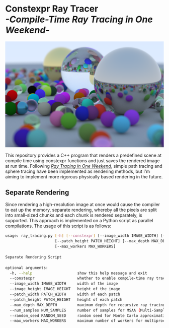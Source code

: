 # Constexpr Ray Tracer <br> *-Compile-Time Ray Tracing in One Weekend-*

![image](outputs/image.png)

This repository provides a C++ program that renders a predefined scene at compile time using constexpr functions and just saves the rendered image at run time. Following [*Ray Tracing in One Weekend*](https://raytracing.github.io/books/RayTracingInOneWeekend.html), simple path tracing and sphere tracing have been implemented as rendering methods, but I'm aiming to implement more rigorous physically based rendering in the future.

## Separate Rendering

Since rendering a high-resolution image at once would cause the compiler to eat up the memory, separate rendering, whereby all the pixels are split into small-sized chunks and each chunk is rendered separately, is supported. This approach is implemented on a Python script as parallel compilations. The usage of this script is as follows:

```bash
usage: ray_tracing.py [-h] [--constexpr] [--image_width IMAGE_WIDTH] [--image_height IMAGE_HEIGHT] [--patch_width PATCH_WIDTH]
                      [--patch_height PATCH_HEIGHT] [--max_depth MAX_DEPTH] [--num_samples NUM_SAMPLES] [--random_seed RANDOM_SEED]
                      [--max_workers MAX_WORKERS]

Separate Rendering Script

optional arguments:
  -h, --help                    show this help message and exit
  --constexpr                   whether to enable compile-time ray tracing
  --image_width IMAGE_WIDTH     width of the image
  --image_height IMAGE_HEIGHT   height of the image
  --patch_width PATCH_WIDTH     width of each patch
  --patch_height PATCH_HEIGHT   height of each patch
  --max_depth MAX_DEPTH         maximum depth for recursive ray tracing
  --num_samples NUM_SAMPLES     number of samples for MSAA (Multi-Sample Anti-Aliasing)
  --random_seed RANDOM_SEED     random seed for Monte Carlo approximation
  --max_workers MAX_WORKERS     maximum number of workers for multiprocessing
```
